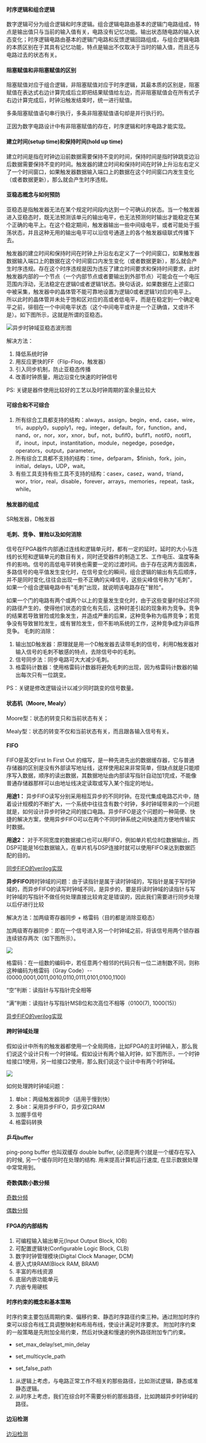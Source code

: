 #### 时序逻辑和组合逻辑
数字逻辑可分为组合逻辑和时序逻辑。组合逻辑电路由基本的逻辑门电路组成，特点是输出值只与当前的输入值有关，电路没有记忆功能。输出状态随电路的输入状态变化；时序逻辑电路由基本的逻辑门电路和反馈逻辑回路组成，与组合逻辑电路的本质区别在于其具有记忆功能，特点是输出不仅取决于当时的输入值，而且还与电路过去的状态有关。

#### 阻塞赋值和非阻塞赋值的区别
阻塞赋值对应于组合逻辑，非阻塞赋值对应于时序逻辑，其最本质的区别是，阻塞赋值在表达式右边计算完成后立即把结果赋值给左边，而非阻塞赋值会在所有式子右边计算完成后，时钟沿触发结束时，统一进行赋值。

多条阻塞赋值语句串行执行，多条非阻塞赋值语句却是并行执行的。

正因为数字电路设计中有非阻塞赋值的存在，时序逻辑和时序电路才能实现。
 
#### 建立时间(setup time)和保持时间(hold up time)
建立时间是指在时钟边沿前数据需要保持不变的时间，保持时间是指时钟跳变边沿后数据需要保持不变的时间。触发器的建立时间和保持时间在时钟上升沿左右定义了一个时间窗口，如果触发器数据输入端口上的数据在这个时间窗口内发生变化（或者数据更新），那么就会产生时序违规。

#### 亚稳态概念与如何预防
亚稳态是指触发器无法在某个规定时间段内达到一个可确认的状态。当一个触发器进入亚稳态时，既无法预测该单元的输出电平，也无法预测何时输出才能稳定在某个正确的电平上。在这个稳定期间，触发器输出一些中间级电平，或者可能处于振荡状态，并且这种无用的输出电平可以沿信号通道上的各个触发器级联式传播下去。

触发器的建立时间和保持时间在时钟上升沿左右定义了一个时间窗口，如果触发器数据输入端口上的数据在这个时间窗口内发生变化（或者数据更新），那么就会产生时序违规。存在这个时序违规是因为违反了建立时间要求和保持时间要求，此时触发器内部的一个节点（一个内部节点或者要输出到外部节点）可能会在一个电压范围内浮动，无法稳定在逻辑0或者逻辑1状态。换句话说，如果数据在上述窗口中被采集，触发器中的晶体管不能可靠地设置为逻辑0或者逻辑1对应的电平上。所以此时的晶体管并未处于饱和区对应的高或者低电平，而是在稳定到一个确定电平之前，徘徊在一个中间电平状态（这个中间电平或许是一个正确值，又或许不是）。如下图所示，这就是所谓的亚稳态。

![异步时钟域亚稳态波形图](https://images2017.cnblogs.com/blog/966190/201709/966190-20170910161534054-653657163.png)

解决方法：
1. 降低系统时钟
2. 用反应更快的FF（Flip-Flop，触发器）
3. 引入同步机制，防止亚稳态传播
4. 改善时钟质量，用边沿变化快速的时钟信号

PS: 关键是器件使用比较好的工艺以及时钟周期的富余量比较大

#### 可综合和不可综合
1. 所有综合工具都支持的结构：always，assign，begin，end，case，wire，tri，aupply0，supply1，reg，integer，default，for，function，and，nand，or，nor，xor，xnor，buf，not，bufif0，bufif1，notif0，notif1，if，inout，input，instantitation，module，negedge，posedge，operators，output，parameter。
2. 所有综合工具都不支持的结构：time，defparam，$finish，fork，join，initial，delays，UDP，wait。
3. 有些工具支持有些工具不支持的结构：casex，casez，wand，triand，wor，trior，real，disable，forever，arrays，memories，repeat，task，while。 

#### 触发器的组成
SR触发器，D触发器

#### 毛刺、竞争、冒险以及如何消除
信号在FPGA器件内部通过连线和逻辑单元时，都有一定的延时。延时的大小与连线的长短和逻辑单元的数目有关，同时还受器件的制造工艺、工作电压、温度等条件的影响。信号的高低电平转换也需要一定的过渡时间。由于存在这两方面因素，多路信号的电平值发生变化时，在信号变化的瞬间，组合逻辑的输出有先后顺序，并不是同时变化,往往会出现一些不正确的尖峰信号，这些尖峰信号称为"毛刺"。如果一个组合逻辑电路中有"毛刺"出现，就说明该电路存在"冒险"。

如果一个门的电路有两个或两个以上的变量发生变化时，由于这些变量时经过不同的路径产生的，使得他们状态的变化有先后，这种时差引起的现象称为竞争。竞争的结果若导致冒险或险象发生，并造成严重的后果，这种竞争称为临界竞争；若竞争没有导致冒险发生，或有冒险发生，但不影响系统的工作，这种竞争成为非临界竞争。
毛刺的消除：

1. 输出加D触发器：原理就是用一个D触发器去读带毛刺的信号，利用D触发器对输入信号的毛刺不敏感的特点，去除信号中的毛刺。
2. 信号同步法：同步电路可大大减少毛刺。
3. 格雷码计数器：使用格雷码计数器将避免毛刺的出现，因为格雷码计数器的输出每次只有一位跳变。

PS：关键是修改逻辑设计以减少同时跳变的信号数量。

#### 状态机（Moore, Mealy）
Moore型：状态的转变只和当前状态有关；

Mealy型：状态的转变不仅和当前状态有关，而且跟各输入信号有关。

#### FIFO
FIFO是英文First In First Out 的缩写，是一种先进先出的数据缓存器，它与普通存储器的区别是没有外部读写地址线，这样使用起来非常简单，但缺点就是只能顺序写入数据，顺序的读出数据，其数据地址由内部读写指针自动加1完成，不能像普通存储器那样可以由地址线决定读取或写入某个指定的地址。

**用途1：**
异步FIFO读写分别采用相互异步的不同时钟。在现代集成电路芯片中，随着设计规模的不断扩大，一个系统中往往含有数个时钟，多时钟域带来的一个问题就是，如何设计异步时钟之间的接口电路。异步FIFO是这个问题的一种简便、快捷的解决方案，使用异步FIFO可以在两个不同时钟系统之间快速而方便地传输实时数据。

**用途2：**
对于不同宽度的数据接口也可以用FIFO，例如单片机位8位数据输出，而DSP可能是16位数据输入，在单片机与DSP连接时就可以使用FIFO来达到数据匹配的目的。

[同步FIFO的verilog实现](../Codes/同步FIFO.v)

**异步FIFO**跨时钟域的问题：由于读指针是属于读时钟域的，写指针是属于写时钟域的，而异步FIFO的读写时钟域不同，是异步的，要是将读时钟域的读指针与写时钟域的写指针不做任何处理直接比较肯定是错误的，因此我们需要进行同步处理以后仔进行比较

解决方法：加两级寄存器同步 + 格雷码（目的都是消除亚稳态）

加两级寄存器同步：即在一个信号进入另一个时钟域之前，将该信号用两个锁存器连续锁存两次（如下图所示）。

![](http://www.ofweek.com/Upload/plainimages/Kevin/images/img6/w80.JPG)

格雷码：在一组数的编码中，若任意两个相邻的代码只有一位二进制数不同，则称这种编码为格雷码（Gray Code）--(0000,0001,0011,0010,0110,0111,0101,0100,1100)

“空”判断：读指针与写指针完全相等

“满”判断：读指针与写指针MSB位和次高位不相等（0100(7), 1000(15)）

[异步FIFO的verilog实现](../Codes/异步FIFO.v)

#### 跨时钟域处理
假如设计中所有的触发器都使用一个全局网络，比如FPGA的主时钟输入，那么我们说这个设计只有一个时钟域。假如设计有两个输入时钟，如下图所示，一个时钟给接口1使用，另一给接口2使用，那么我们说这个设计中有两个时钟域。

![](https://images2017.cnblogs.com/blog/966190/201709/966190-20170910161527960-1397115132.png)

如何处理跨时钟域问题：
1. 单bit：两级触发器同步（适用于慢到快）
2. 多bit：采用异步FIFO，异步双口RAM
3. 加握手信号
4. 格雷码转换

#### 乒乓buffer
ping-pong buffer 也叫双缓存 double buffer, (必须是两个)就是一个缓存在写入的时候, 另一个缓存同时在处理的结构. 用来提高计算机运行速度, 在显示数据处理中常常用到。

#### 奇数偶数小数分频
[奇数分频](../Codes/奇数分频.v)

[偶数分频](../Codes/偶数分频.v)

#### FPGA的内部结构
1. 可编程输入输出单元(Input Output Block, IOB)
2. 可配置逻辑块(Configurable Logic Block, CLB)
3. 数字时钟管理模块(Digital Clock Manager, DCM)
4. 嵌入式块RAM(Block RAM, BRAM)
5. 丰富的布线资源
6. 底层内嵌功能单元
7. 内嵌专用硬核

#### 时序约束的概念和基本策略
时序约束主要包括周期约束、偏移约束、静态时序路径约束三种。通过附加时序约束可以综合布线工具调整映射和布局布线，使设计满足时序要求。
附加时序约束的一般策略是先附加全局约束，然后对快速和慢速的例外路径附加专门约束。

- set_max_delay/set_min_delay


- set_multicycle_path



- set_false_path

1. 从逻辑上考虑，与电路正常工作不相关的那些路径，比如测试逻辑，静态或准静态逻辑。
2. 从时序上考虑，我们在综合时不需要分析的那些路径，比如跨越异步时钟域的路径。 

#### 边沿检测
[边沿检测](../Codes/边沿检测.v)